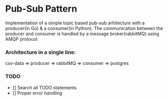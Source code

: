 # Pub-Sub Pattern

Implementation of a simple topic based pub-sub arhitecture with a producer(in Go) & a consumer(in Python). The communication between the producer and consumer is handled by a message broker(rabbitMQ) using AMQP protocol.

### Architecture in a single line:

csv-data => producer => rabbitMQ => consumer => postgres

### TODO

- [] Search all TODO statements
- [] Proper error handling